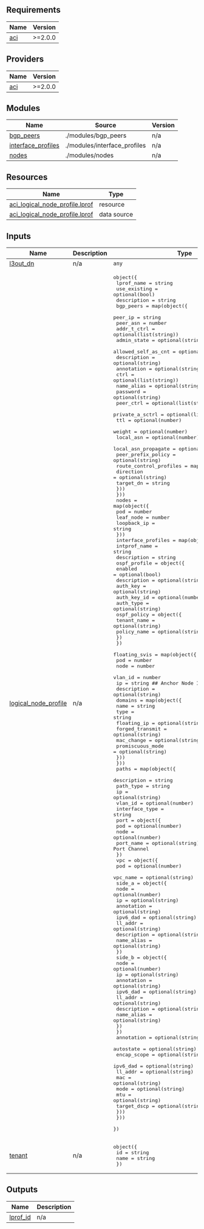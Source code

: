 <!-- BEGIN_TF_DOCS -->
## Requirements

| Name | Version |
|------|---------|
| <a name="requirement_aci"></a> [aci](#requirement\_aci) | >=2.0.0 |

## Providers

| Name | Version |
|------|---------|
| <a name="provider_aci"></a> [aci](#provider\_aci) | >=2.0.0 |

## Modules

| Name | Source | Version |
|------|--------|---------|
| <a name="module_bgp_peers"></a> [bgp\_peers](#module\_bgp\_peers) | ./modules/bgp_peers | n/a |
| <a name="module_interface_profiles"></a> [interface\_profiles](#module\_interface\_profiles) | ./modules/interface_profiles | n/a |
| <a name="module_nodes"></a> [nodes](#module\_nodes) | ./modules/nodes | n/a |

## Resources

| Name | Type |
|------|------|
| [aci_logical_node_profile.lprof](https://registry.terraform.io/providers/CiscoDevNet/aci/latest/docs/resources/logical_node_profile) | resource |
| [aci_logical_node_profile.lprof](https://registry.terraform.io/providers/CiscoDevNet/aci/latest/docs/data-sources/logical_node_profile) | data source |

## Inputs

| Name | Description | Type | Default | Required |
|------|-------------|------|---------|:--------:|
| <a name="input_l3out_dn"></a> [l3out\_dn](#input\_l3out\_dn) | n/a | `any` | n/a | yes |
| <a name="input_logical_node_profile"></a> [logical\_node\_profile](#input\_logical\_node\_profile) | n/a | <pre>object({<br>    lprof_name    = string<br>    use_existing  = optional(bool)<br>    description   = string<br>    bgp_peers = map(object({<br>      peer_ip                         = string<br>      peer_asn                        = number<br>      addr_t_ctrl                     = optional(list(string))<br>      admin_state                     = optional(string)<br>      allowed_self_as_cnt             = optional(number)<br>      description                     = optional(string)<br>      annotation                      = optional(string)<br>      ctrl                            = optional(list(string))<br>      name_alias                      = optional(string)<br>      password                        = optional(string)<br>      peer_ctrl                       = optional(list(string))<br>      private_a_sctrl                 = optional(list(string))<br>      ttl                             = optional(number)<br>      weight                          = optional(number)<br>      local_asn                       = optional(number)<br>      local_asn_propagate             = optional(string)<br>      peer_prefix_policy              = optional(string)<br>      route_control_profiles          = map(object({<br>        direction = optional(string)<br>        target_dn = string<br>      }))<br>    }))<br>    nodes = map(object({<br>      pod         = number<br>      leaf_node   = number<br>      loopback_ip = string<br>    }))<br>    interface_profiles = map(object({<br>      intprof_name = string<br>      description  = string<br>      ospf_profile = object({<br>        enabled     = optional(bool)<br>        description = optional(string)<br>        auth_key    = optional(string)<br>        auth_key_id = optional(number)<br>        auth_type   = optional(string)<br>        ospf_policy = object({<br>          tenant_name = optional(string)<br>          policy_name = optional(string)<br>          })<br>      })<br>      floating_svis = map(object({<br>        pod         = number<br>        node        = number<br>        vlan_id     = number<br>        ip          = string ## Anchor Node IP<br>        description = optional(string)<br>        domains     = map(object({<br>          name              = string<br>          type              = string<br>          floating_ip       = optional(string)<br>          forged_transmit   = optional(string)<br>          mac_change        = optional(string)<br>          promiscuous_mode  = optional(string)<br>          }))<br>        }))<br>      paths = map(object({<br>        description     = string<br>        path_type       = string<br>        ip              = optional(string)<br>        vlan_id         = optional(number)<br>        interface_type  = string<br>        port = object({<br>          pod       = optional(number)<br>          node      = optional(number)<br>          port_name = optional(string)  ## Includes Direct Port Channel<br>        })<br>        vpc = object({<br>          pod         = optional(number)<br>          vpc_name    = optional(string)<br>          side_a = object({<br>            node          = optional(number)<br>            ip            = optional(string)<br>            annotation    = optional(string)<br>            ipv6_dad      = optional(string)<br>            ll_addr       = optional(string)<br>            description   = optional(string)<br>            name_alias    = optional(string)<br>          })<br>          side_b = object({<br>            node          = optional(number)<br>            ip            = optional(string)<br>            annotation    = optional(string)<br>            ipv6_dad      = optional(string)<br>            ll_addr       = optional(string)<br>            description   = optional(string)<br>            name_alias    = optional(string)<br>          })<br>        })<br>        annotation  = optional(string)<br>        autostate   = optional(string)<br>        encap_scope = optional(string)<br>        ipv6_dad    = optional(string)<br>        ll_addr     = optional(string)<br>        mac         = optional(string)<br>        mode        = optional(string)<br>        mtu         = optional(string)<br>        target_dscp = optional(string)<br>      }))<br>    }))<br>  })</pre> | n/a | yes |
| <a name="input_tenant"></a> [tenant](#input\_tenant) | n/a | <pre>object({<br>    id    = string<br>    name  = string<br>    })</pre> | n/a | yes |

## Outputs

| Name | Description |
|------|-------------|
| <a name="output_lprof_id"></a> [lprof\_id](#output\_lprof\_id) | n/a |
<!-- END_TF_DOCS -->